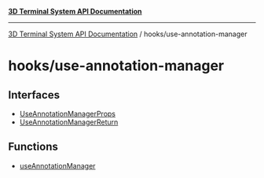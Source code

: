 [**3D Terminal System API Documentation**](../../README.md)

***

[3D Terminal System API Documentation](../../README.md) / hooks/use-annotation-manager

# hooks/use-annotation-manager

## Interfaces

- [UseAnnotationManagerProps](interfaces/UseAnnotationManagerProps.md)
- [UseAnnotationManagerReturn](interfaces/UseAnnotationManagerReturn.md)

## Functions

- [useAnnotationManager](functions/useAnnotationManager.md)
